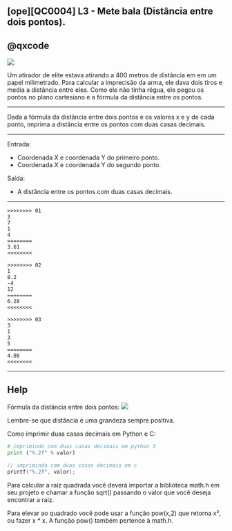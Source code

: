 ## [ope][QC0004] L3 - Mete bala (Distância entre dois pontos).
## @qxcode



![](https://raw.githubusercontent.com/qxcodefup/arcade/master/base/0004/logo.jpg)

Um atirador de elite estava atirando a 400 metros de distância em em um papel milimetrado.
Para calcular a imprecisão da arma, ele dava dois tiros e media a distância entre eles.
Como ele não tinha régua, ele pegou os pontos no plano cartesiano e a fórmula
da distância entre os pontos.

---

Dada a fórmula da distância entre dois pontos e os valores x e y de cada ponto,
imprima a distância entre os pontos com duas casas decimais.

---

Entrada:

* Coordenada X e coordenada Y do primeiro ponto.
* Coordenada X e coordenada Y do segundo ponto.

Saída:

* A distância entre os pontos com duas casas decimais.


---

```
>>>>>>>> 01
3
7
1
4
========
3.61
<<<<<<<<

>>>>>>>> 02
1
8.2
-4
12
========
6.28
<<<<<<<<

>>>>>>>> 03
3
1
3
5
========
4.00
<<<<<<<<

```

---
## Help

Fórmula da distância entre dois pontos:
![](https://raw.githubusercontent.com/qxcodefup/arcade/master/base/0004/formula.jpg)

Lembre-se que distância é uma grandeza sempre positiva.

Como imprimir duas casas decimais em Python e C:

```py
# imprimindo com duas casas decimais em python 3
print ("%.2f" % valor)
```
```c
// imprimindo com duas casas decimais em c 
printf("%.2f", valor);
```


Para calcular a raiz quadrada você deverá importar a biblioteca math.h em seu projeto e chamar a função sqrt() passando o valor que você deseja encontrar a raiz.

Para elevar ao quadrado você pode usar a função pow(x,2) que retorna x², ou fazer x * x. A função pow() também pertence à math.h.

<!---

>>>>>>>> 04
7
3
4
-1
========
5.00
<<<<<<<<


>>>>>>>> 05
0
0
0
0
========
0.00
<<<<<<<<


>>>>>>>> 06
47.88
43.91
34.8
40.02
========
13.65
<<<<<<<<

--->
